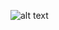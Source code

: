 ![alt text]([https://github.com/jahaltom/RNA-Seq-Ancestry-Inference/blob/main/FlowChart.png](https://github.com/jahaltom/mtDNA-Pre-term-birth-association-/blob/4954d8147685770b3a7dbc4c04fd805bf4773fa8/Exploratory%20Data%20Analysis/Metadata.png)?raw=true)
